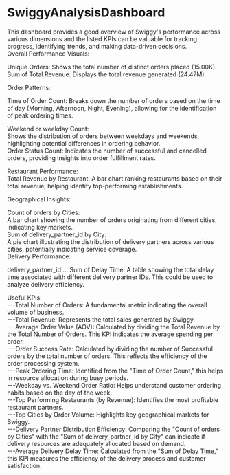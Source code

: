 # SwiggyAnalysisDashboard
This dashboard provides a good overview of Swiggy's performance across various dimensions and the listed KPIs can be valuable for tracking progress, identifying trends, and making data-driven decisions.<br>
Overall Performance Visuals:<br>

Unique Orders: Shows the total number of distinct orders placed (15.00K).
Sum of Total Revenue: Displays the total revenue generated (24.47M).<br>

Order Patterns:<br>

Time of Order Count: Breaks down the number of orders based on the time of day (Morning, Afternoon, Night, Evening), allowing for the identification of peak ordering times.<br>

Weekend or weekday Count:<br> Shows the distribution of orders between weekdays and weekends, highlighting potential differences in ordering behavior.<br>
Order Status Count: Indicates the number of successful and cancelled orders, providing insights into order fulfillment rates.<br>

Restaurant Performance:<br>
Total Revenue by Restaurant: A bar chart ranking restaurants based on their total revenue, helping identify top-performing establishments.<br>

Geographical Insights:<br>

Count of orders by Cities:<br> A bar chart showing the number of orders originating from different cities, indicating key markets.<br>
Sum of delivery_partner_id by City:<br> A pie chart illustrating the distribution of delivery partners across various cities, potentially indicating service coverage.<br>
Delivery Performance:<br>

delivery_partner_id ... Sum of Delay Time: A table showing the total delay time associated with different delivery partner IDs. This could be used to analyze delivery efficiency.<br>

Useful KPIs:<br>
---Total Number of Orders: A fundamental metric indicating the overall volume of business.<br>
---Total Revenue: Represents the total sales generated by Swiggy.<br>
---Average Order Value (AOV): Calculated by dividing the Total Revenue by the Total Number of Orders. This KPI indicates the average spending per order.<br>
---Order Success Rate: Calculated by dividing the number of Successful orders by the total number of orders. This reflects the efficiency of the order processing system.<br>
---Peak Ordering Time: Identified from the "Time of Order Count," this helps in resource allocation during busy periods.<br>
---Weekday vs. Weekend Order Ratio: Helps understand customer ordering habits based on the day of the week.<br>
---Top Performing Restaurants (by Revenue): Identifies the most profitable restaurant partners.<br>
---Top Cities by Order Volume: Highlights key geographical markets for Swiggy.<br>
---Delivery Partner Distribution Efficiency: Comparing the "Count of orders by Cities" with the "Sum of delivery_partner_id by City" can indicate if delivery resources are adequately allocated based on demand.<br>
---Average Delivery Delay Time: Calculated from the "Sum of Delay Time," this KPI measures the efficiency of the delivery process and customer satisfaction.<br>
